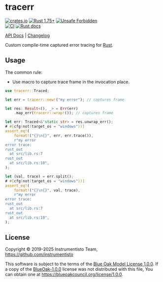 tracerr
=======

[![crates.io](https://img.shields.io/crates/v/tracerr.svg "crates.io")](https://crates.io/crates/tracerr)
[![Rust 1.75+](https://img.shields.io/badge/rustc-1.75+-lightgray.svg "Rust 1.75+")](https://blog.rust-lang.org/2023/12/28/Rust-1.75.0.html)
[![Unsafe Forbidden](https://img.shields.io/badge/unsafe-forbidden-success.svg)](https://github.com/rust-secure-code/safety-dance)  
[![CI](https://github.com/instrumentisto/tracerr-rs/actions/workflows/ci.yml/badge.svg?branch=main "CI")](https://github.com/instrumentisto/tracerr-rs/actions?query=workflow%3ACI+branch%3Amain)
[![Rust docs](https://docs.rs/tracerr/badge.svg "Rust docs")](https://docs.rs/tracerr)

[API Docs](https://docs.rs/tracerr) |
[Changelog](https://github.com/instrumentisto/tracerr-rs/blob/v0.4.0/CHANGELOG.md)

Custom compile-time captured error tracing for [Rust].




## Usage

The common rule:
- Use macro to capture trace frame in the invocation place.

```rust
use tracerr::Traced;

let err = tracerr::new!("my error"); // captures frame

let res: Result<(), _> = Err(err)
    .map_err(tracerr::wrap!()); // captures frame

let err: Traced<&'static str> = res.unwrap_err();
# #[cfg(not(target_os = "windows"))]
assert_eq!(
    format!("{}\n{}", err, err.trace()),
    r"my error
error trace:
rust_out
  at src/lib.rs:7
rust_out
  at src/lib.rs:10",
);

let (val, trace) = err.split();
# #[cfg(not(target_os = "windows"))]
assert_eq!(
    format!("{}\n{}", val, trace),
    r"my error
error trace:
rust_out
  at src/lib.rs:7
rust_out
  at src/lib.rs:10",
);
```




## License

Copyright © 2019-2025 Instrumentisto Team, <https://github.com/instrumentisto>

This software is subject to the terms of the [Blue Oak Model License 1.0.0](https://github.com/instrumentisto/tracerr-rs/blob/v0.4.0/LICENSE.md). If a copy of the [BlueOak-1.0.0](https://spdx.org/licenses/BlueOak-1.0.0.html) license was not distributed with this file, You can obtain one at <https://blueoakcouncil.org/license/1.0.0>.




[Rust]: https://rust-lang.org

